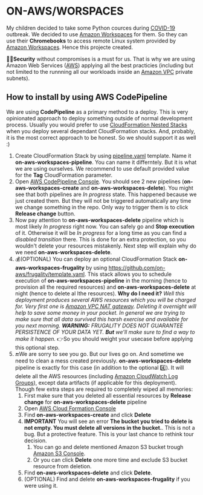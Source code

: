 # ON-AWS/WORSPACES
My children decided to take some Python cources during [COVID-19](https://en.wikipedia.org/wiki/Coronavirus_disease_2019) outbreak. We decided to use [Amazon Workspaces](https://aws.amazon.com/workspaces/) for them. So they can use their **Chromebooks** to access remote Linux system provided by [Amazon Workspaces](https://aws.amazon.com/workspaces/). Hence this projecte created.

:guardsman:**Security** without compromises is a must for us. That is why we are using Amazon Web Services ([AWS](https://aws.amazon.com/)) applying all the best practicies (including but not limited to the runnning all our workloads inside an [Amazon VPC](https://aws.amazon.com/vpc/) private subnets).

## How to install by using AWS CodePipeline
We are using **CodePipeline** as a primary method to a deploy.
This is very opinionated approach to deploy something outside of normal development process.
Usually you would prefer to use [CloudFormation Nested Stacks](https://docs.aws.amazon.com/AWSCloudFormation/latest/UserGuide/using-cfn-nested-stacks.html) when you deploy several dependant CloudFormation stacks. And, probably, it is the most correct approach to be honest. So we should support it as well :)

1. Create  CloudFormation Stack by using [pipeline.yaml](pipeline.yaml) template. Name it **on-aws-workspaces-pipeline**. You can name it differntely. But it is what we are using ourselves. We recommend to use default provided value for the **Tag** CloudFormation parameter.
2. Open [AWS CodePipeline Console](https://console.aws.amazon.com/codesuite/codepipeline/pipelines). You should see 2 new pipelines (**on-aws-workspaces-create** and **on-aws-workspaces-delete**). You might see that both pipelines are *In progress* state. This happened because we just created them. But they will not be triggered automatically any time we change something in the repo. Only way to trigger them is to click **Release change** button.
3. Now pay attention to **on-aws-workspaces-delete** pipeline which is most likely *In progress* right now. You can safely go and **Stop execution** of it. Otherwise it will be *In progress* for a long time as you can find a *disabled transition* there. This is done for an extra protection, so you wouldn't delete your resources mistakenly. Next step will explain why do we need **on-aws-workspaces-delete**.
4. :moneybag:(OPTIONAL) You can deploy an optional CloudFormation Stack  **on-aws-workspaces-frugality** by using https://github.com/on-aws/frugality/template.yaml. This stack allows you to schedule execution of **on-aws-workspaces-pipeline** in the morning (hence to provision all the required resources) and **on-aws-workspaces-delete** at night (hence to delete al lthe resources).
**Why do I need it?** _Well this deployment produces several AWS resources which you will be charged for. Very first one is [Amazon VPC NAT gateway](https://aws.amazon.com/vpc/pricing/). Deleting it overnight will help to save some money in your pocket. In general we are trying to make sure that all data survived this harsh exercise and available for you next morning. **WARNING:** FRUGALITY DOES NOT GUARANTEE PERSISTENCE OF YOUR DATA YET. **But** we'll make sure to find a way to make it happen._ :point_right:So you should weight your usecase before applying this optional step.
5. :end:We are sorry to see you go. But our lives go on. And sometime we need to clean a mess created previously. **on-aws-workspaces-delete** pipeline is exactly for this case (in addition to the optional :four:). It will delete all the AWS resources (including [Amazon CloudWatch Log Groups](https://docs.aws.amazon.com/AmazonCloudWatch/latest/logs/Working-with-log-groups-and-streams.html)), except data artifacts (if applicable for this deployment). Though few extra steps are required to completely wiped all memories:
   1. First make sure that you deleted all essential resources by **Release change** for **on-aws-workspaces-delete** pipeline
   2. Open [AWS Cloud Formation Console](https://console.aws.amazon.com/cloudformation)
   3. Find **on-aws-workspaces-create** and click **Delete**
   4. **IMPORTANT** You will see an error **The bucket you tried to delete is not empty. You must delete all versions in the bucket.**. This is not a bug. But a protective feature. This is your last chance to rethink tour decision.
      1. You can go and delete mentioned Amazon S3 bucket trough [Amazon S3 Console](https://s3.console.aws.amazon.com/s3).
      2. Or you can click **Delete** one more time and exclude S3 bucket resource from deletion.
   5. Find **on-aws-workspaces-delete** and click **Delete**.
   6. (OPTIONAL) Find and delete **on-aws-workspaces-frugality** if you were using it.

